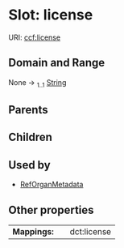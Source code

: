 
# Slot: license




URI: [ccf:license](http://purl.org/ccf/license)


## Domain and Range

None &#8594;  <sub>1..1</sub> [String](types/String.md)

## Parents


## Children


## Used by

 * [RefOrganMetadata](RefOrganMetadata.md)

## Other properties

|  |  |  |
| --- | --- | --- |
| **Mappings:** | | dct:license |


